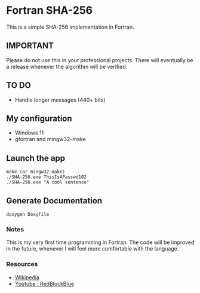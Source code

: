 # Fortran SHA-256

This is a simple SHA-256 implementation in Fortran.

## IMPORTANT 

Please do not use this in your professional projects. There will eventually be a release whenever the algorithm will be verified.

## TO DO

- Handle longer messages (440+ bits)

## My configuration

- Windows 11
- gfortran and mingw32-make

## Launch the app

    make (or mingw32-make)
    ./SHA-256.exe ThisIsAPasswd102
    ./SHA-256.exe "A cool sentence"

## Generate Documentation

    doxygen Doxyfile

### Notes

This is my very first time programming in Fortran. The code will be improved in the future, whenever I will feel more comfortable with the language.

### Resources

- [Wikipedia](https://en.wikipedia.org/wiki/SHA-2)
- [Youtube : RedBlockBlue](https://youtu.be/orIgy2MjqrA?si=PqFuDR1SEsldb1oc)
